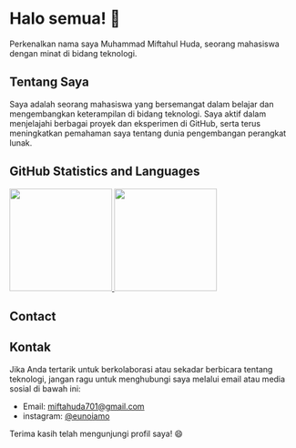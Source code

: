 # Halo semua! 👋

Perkenalkan nama saya Muhammad Miftahul Huda, seorang mahasiswa dengan minat di bidang teknologi.

## Tentang Saya

Saya adalah seorang mahasiswa yang bersemangat dalam belajar dan mengembangkan keterampilan di bidang teknologi. Saya aktif dalam menjelajahi berbagai proyek dan eksperimen di GitHub, serta terus meningkatkan pemahaman saya tentang dunia pengembangan perangkat lunak.

## GitHub Statistics and Languages

<p align="left">
<a href="https://github.com/eunoiamo">
  <img height="180em" src="https://github-readme-stats-eight-theta.vercel.app/api?username=eunoiamo&show_icons=true&include_all_commits=true&count_private=true"/>
  <img height="180em" src="https://github-readme-stats.vercel.app/api/top-langs/?username=eunoiamo&hide_progress=true"/>
</a>
</a>
</p>

## Contact
## Kontak

Jika Anda tertarik untuk berkolaborasi atau sekadar berbicara tentang teknologi, jangan ragu untuk menghubungi saya melalui email atau media sosial di bawah ini:

- Email: [miftahuda701@gmail.com](mailto:miftahuda701@gmail.com)
- instagram: [@eunoiamo](https://www.instagram.com/eunoiamo)

Terima kasih telah mengunjungi profil saya! 😄
